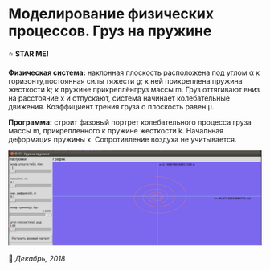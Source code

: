 # Моделирование физических процессов. Груз на пружине

:star: **STAR ME!**

**Физическая система:** наклонная плоскость расположена под углом α к горизонту,постоянная силы тяжести g; к ней прикреплена пружина жесткости k; к пружине прикреплёнгруз массы m. Груз оттягивают вниз на расстояние x и отпускают, система начинает колебательные движения. Коэффициент трения груза о плоскость равен μ.

**Программа:** строит фазовый портрет колебательного процесса груза массы m, прикрепленного к пружине жесткости k. Начальная деформация пружины x. Сопротивление воздуха не учитывается.

![Image](https://github.com/BeautifulDirt/phase_portrait/raw/master/phase_portrait.png)

:calendar: *Декабрь, 2018*
